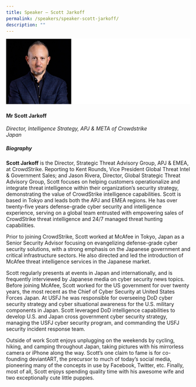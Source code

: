 ```yaml
---
title: Speaker – Scott Jarkoff
permalink: /speakers/speaker-scott-jarkoff/
description: ""
---
```

![](/images/mr%20scott%20jarkoff.png)

#### **Mr Scott Jarkoff**

*Director, Intelligence Strategy, APJ &amp; META of Crowdstrike<br>Japan*

##### **Biography**

**Scott Jarkoff** is the Director, Strategic Threat Advisory Group, APJ &amp; EMEA, at CrowdStrike. Reporting to Kent Rounds, Vice President Global Threat Intel &amp; Government Sales; and Jason Rivera, Director, Global Strategic Threat Advisory Group, Scott focuses on helping customers operationalize and integrate threat intelligence within their organization’s security strategy, demonstrating the value of CrowdStrike intelligence capabilities. Scott is based in Tokyo and leads both the APJ and EMEA regions. He has over twenty-five years defense-grade cyber security and intelligence experience, serving on a global team entrusted with empowering sales of CrowdStrike threat intelligence and 24/7 managed threat hunting capabilities.

Prior to joining CrowdStrike, Scott worked at McAfee in Tokyo, Japan as a Senior Security Advisor focusing on evangelizing defense-grade cyber security solutions, with a strong emphasis on the Japanese government and critical infrastructure sectors. He also directed and led the introduction of McAfee threat intelligence services in the Japanese market.

Scott regularly presents at events in Japan and internationally, and is frequently interviewed by Japanese media on cyber security news topics. Before joining McAfee, Scott worked for the US government for over twenty years, the most recent as the Chief of Cyber Security at United States Forces Japan. At USFJ he was responsible for overseeing DoD cyber security strategy and cyber situational awareness for the U.S. military components in Japan. Scott leveraged DoD intelligence capabilities to develop U.S. and Japan cross government cyber security strategy, managing the USFJ cyber security program, and commanding the USFJ security incident response team.

Outside of work Scott enjoys unplugging on the weekends by cycling, hiking, and camping throughout Japan, taking pictures with his mirrorless camera or iPhone along the way. Scott’s one claim to fame is for co-founding deviantART, the precursor to much of today’s social media, pioneering many of the concepts in use by Facebook, Twitter, etc. Finally, most of all, Scott enjoys spending quality time with his awesome wife and two exceptionally cute little puppies.